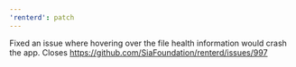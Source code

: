 ```yaml
---
'renterd': patch
---
```


Fixed an issue where hovering over the file health information would crash the app. Closes https://github.com/SiaFoundation/renterd/issues/997

